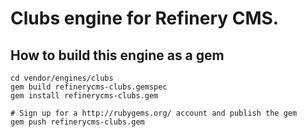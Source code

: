 # Clubs engine for Refinery CMS.

## How to build this engine as a gem

    cd vendor/engines/clubs
    gem build refinerycms-clubs.gemspec
    gem install refinerycms-clubs.gem
    
    # Sign up for a http://rubygems.org/ account and publish the gem
    gem push refinerycms-clubs.gem